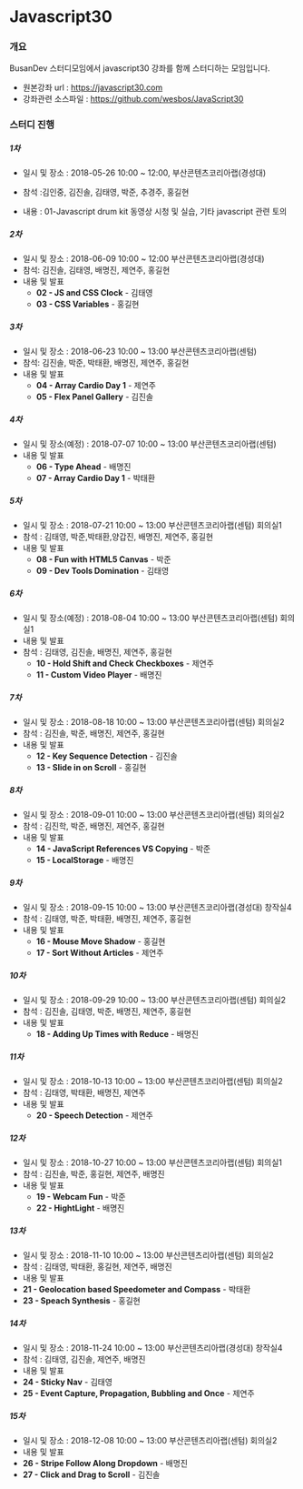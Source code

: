 # Javascript30



### 개요

BusanDev 스터디모임에서 javascript30 강좌를 함께 스터디하는 모임입니다.



* 원본강좌 url : https://javascript30.com
* 강좌관련 소스파일 : https://github.com/wesbos/JavaScript30





### 스터디 진행

##### 1차

* 일시 및 장소 : 2018-05-26 10:00 ~ 12:00, 부산콘텐츠코리아랩(경성대)

* 참석 :김인중, 김진솔, 김태영, 박준, 추경주, 홍길현
* 내용 : 01-Javascript drum kit 동영상 시청 및 실습, 기타 javascript 관련 토의

##### 2차

- 일시 및 장소 : 2018-06-09 10:00 ~ 12:00 부산콘텐츠코리아랩(경성대)
- 참석: 김진솔, 김태영, 배명진, 제연주, 홍길현
- 내용 및 발표
  - **02 - JS and CSS Clock**  - 김태영
  - **03 - CSS Variables** - 홍길현

##### 3차

- 일시 및 장소 : 2018-06-23 10:00 ~ 13:00 부산콘텐츠코리아랩(센텀)
- 참석: 김진솔, 박준, 박태환, 배명진, 제연주, 홍길현
- 내용 및 발표
  - **04 - Array Cardio Day 1**  - 제연주
  - **05 - Flex Panel Gallery** - 김진솔

##### 4차

- 일시 및 장소(예정) : 2018-07-07 10:00 ~ 13:00 부산콘텐츠코리아랩(센텀)
- 내용 및 발표
  - **06 - Type Ahead**  - 배명진
  - **07 -  Array Cardio Day 1** - 박태환



##### 5차

- 일시 및 장소 : 2018-07-21 10:00 ~ 13:00 부산콘텐츠코리아랩(센텀) 회의실1
- 참석 : 김태영, 박준,박태환,양갑진, 배명진, 제연주, 홍길현
- 내용 및 발표
  - **08 - Fun with HTML5 Canvas**  - 박준
  - **09 -  Dev Tools Domination** - 김태영



##### 6차

- 일시 및 장소(예정) : 2018-08-04 10:00 ~ 13:00 부산콘텐츠코리아랩(센텀) 회의실1
- 내용 및 발표
- 참석 : 김태영, 김진솔, 배명진, 제연주, 홍길현
  - **10 - Hold Shift and Check Checkboxes**  - 제연주
  - **11 - Custom Video Player** - 배명진



##### 7차

- 일시 및 장소 : 2018-08-18 10:00 ~ 13:00 부산콘텐츠코리아랩(센텀) 회의실2
- 참석 : 김진솔, 박준, 배명진, 제연주, 홍길현
- 내용 및 발표
  - **12 - Key Sequence Detection**  - 김진솔
  - **13 - Slide in on Scroll** - 홍길현



##### 8차

- 일시 및 장소 : 2018-09-01 10:00 ~ 13:00 부산콘텐츠코리아랩(센텀) 회의실2
- 참석 : 김진학, 박준, 배명진, 제연주, 홍길현
- 내용 및 발표
  - **14 - JavaScript References VS Copying**  - 박준
  - **15 - LocalStorage** - 배명진



##### 9차

- 일시 및 장소 : 2018-09-15 10:00 ~ 13:00 부산콘텐츠코리아랩(경성대) 창작실4
- 참석 : 김태영, 박준, 박태환, 배명진, 제연주, 홍길현
- 내용 및 발표
  - **16 - Mouse Move Shadow**  - 홍길현
  - **17 - Sort Without Articles** - 제연주



##### 10차

- 일시 및 장소 : 2018-09-29 10:00 ~ 13:00 부산콘텐츠코리아랩(센텀) 회의실2
- 참석 : 김진솔, 김태영, 박준, 배명진, 제연주, 홍길현
- 내용 및 발표
  - **18 - Adding Up Times with Reduce**  - 배명진



##### 11차

- 일시 및 장소 : 2018-10-13 10:00 ~ 13:00 부산콘텐츠코리아랩(센텀) 회의실2
- 참석 : 김태영, 박태환, 배명진, 제연주
- 내용 및 발표
  - **20 - Speech Detection** - 제연주


##### 12차

- 일시 및 장소 : 2018-10-27 10:00 ~ 13:00 부산콘텐츠코리아랩(센텀) 회의실1
- 참석 : 김진솔, 박준, 홍길현, 제연주, 배명진
- 내용 및 발표
  - **19 - Webcam Fun** - 박준
  - **22 - HightLight** - 배명진

##### 13차

- 일시 및 장소 : 2018-11-10 10:00 ~ 13:00 부산콘텐츠리아랩(센텀) 회의실2
- 참석 : 김태영, 박태환, 홍길현, 제연주, 배명진
- 내용 및 발표
- **21 - Geolocation based Speedometer and Compass** - 박태환
- **23 - Speach Synthesis** - 홍길현


##### 14차

- 일시 및 장소 : 2018-11-24 10:00 ~ 13:00 부산콘텐츠리아랩(경성대) 창작실4
- 참석 : 김태영, 김진솔, 제연주, 배명진
- 내용 및 발표
- **24 - Sticky Nav** - 김태영
- **25 - Event Capture, Propagation, Bubbling and Once** - 제연주


##### 15차

- 일시 및 장소 : 2018-12-08 10:00 ~ 13:00 부산콘텐츠리아랩(센텀) 회의실2
- 내용 및 발표
- **26 - Stripe Follow Along Dropdown** - 배명진
- **27 - Click and Drag to Scroll** - 김진솔
